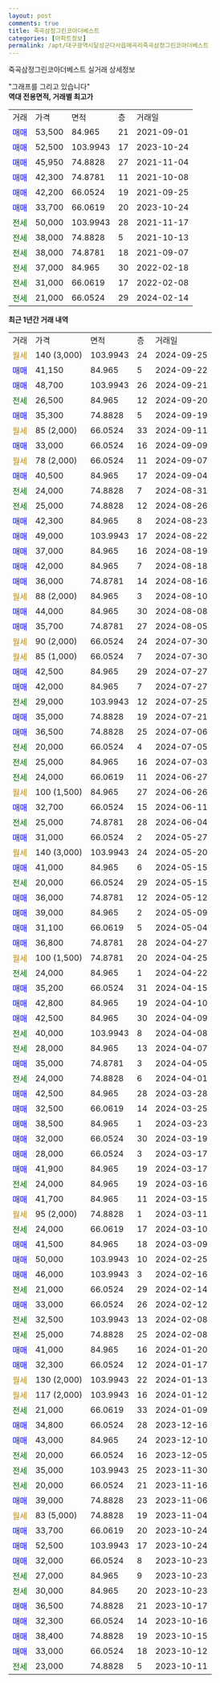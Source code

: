 ```yaml
---
layout: post
comments: true
title: 죽곡삼정그린코아더베스트
categories: [아파트정보]
permalink: /apt/대구광역시달성군다사읍매곡리죽곡삼정그린코아더베스트
---
```


죽곡삼정그린코아더베스트 실거래 상세정보

<script type="text/javascript">
  google.charts.load('current', {'packages':['line', 'corechart']});
  google.charts.setOnLoadCallback(drawChart);

  function drawChart() {
    var data = new google.visualization.DataTable();
    data.addColumn('date', '거래일');
    data.addColumn('number', "매매");
    data.addColumn('number', "전세");
    data.addColumn('number', "전매");

    data.addRows([[new Date(Date.parse("2024-09-25")), null, null, null], [new Date(Date.parse("2024-09-22")), 41150, null, null], [new Date(Date.parse("2024-09-21")), 48700, null, null], [new Date(Date.parse("2024-09-20")), null, 26500, null], [new Date(Date.parse("2024-09-19")), 35300, null, null], [new Date(Date.parse("2024-09-11")), null, null, null], [new Date(Date.parse("2024-09-09")), 33000, null, null], [new Date(Date.parse("2024-09-07")), null, null, null], [new Date(Date.parse("2024-09-04")), 40500, null, null], [new Date(Date.parse("2024-08-31")), null, 24000, null], [new Date(Date.parse("2024-08-26")), null, 25000, null], [new Date(Date.parse("2024-08-23")), 42300, null, null], [new Date(Date.parse("2024-08-22")), 49000, null, null], [new Date(Date.parse("2024-08-19")), 37000, null, null], [new Date(Date.parse("2024-08-18")), 42000, null, null], [new Date(Date.parse("2024-08-16")), 36000, null, null], [new Date(Date.parse("2024-08-10")), null, null, null], [new Date(Date.parse("2024-08-08")), 44000, null, null], [new Date(Date.parse("2024-08-05")), 35700, null, null], [new Date(Date.parse("2024-07-30")), null, null, null], [new Date(Date.parse("2024-07-30")), null, null, null], [new Date(Date.parse("2024-07-27")), 42500, null, null], [new Date(Date.parse("2024-07-27")), 42000, null, null], [new Date(Date.parse("2024-07-25")), null, 29000, null], [new Date(Date.parse("2024-07-21")), 35000, null, null], [new Date(Date.parse("2024-07-06")), 36500, null, null], [new Date(Date.parse("2024-07-05")), null, 20000, null], [new Date(Date.parse("2024-07-03")), null, 25000, null], [new Date(Date.parse("2024-06-27")), null, 24000, null], [new Date(Date.parse("2024-06-26")), null, null, null], [new Date(Date.parse("2024-06-11")), 32700, null, null], [new Date(Date.parse("2024-06-04")), null, 25000, null], [new Date(Date.parse("2024-05-27")), 31000, null, null], [new Date(Date.parse("2024-05-20")), null, null, null], [new Date(Date.parse("2024-05-15")), 41000, null, null], [new Date(Date.parse("2024-05-15")), null, 20000, null], [new Date(Date.parse("2024-05-12")), 36000, null, null], [new Date(Date.parse("2024-05-09")), 39000, null, null], [new Date(Date.parse("2024-05-04")), 31100, null, null], [new Date(Date.parse("2024-04-27")), 36800, null, null], [new Date(Date.parse("2024-04-25")), null, null, null], [new Date(Date.parse("2024-04-22")), null, 24000, null], [new Date(Date.parse("2024-04-15")), 35200, null, null], [new Date(Date.parse("2024-04-10")), 42800, null, null], [new Date(Date.parse("2024-04-09")), 42500, null, null], [new Date(Date.parse("2024-04-08")), null, 40000, null], [new Date(Date.parse("2024-04-07")), null, 28000, null], [new Date(Date.parse("2024-04-05")), 35000, null, null], [new Date(Date.parse("2024-04-01")), null, 24000, null], [new Date(Date.parse("2024-03-28")), 42500, null, null], [new Date(Date.parse("2024-03-25")), 32500, null, null], [new Date(Date.parse("2024-03-23")), 38500, null, null], [new Date(Date.parse("2024-03-19")), 32000, null, null], [new Date(Date.parse("2024-03-17")), 28000, null, null], [new Date(Date.parse("2024-03-17")), 41900, null, null], [new Date(Date.parse("2024-03-16")), null, 24000, null], [new Date(Date.parse("2024-03-15")), 41700, null, null], [new Date(Date.parse("2024-03-11")), null, null, null], [new Date(Date.parse("2024-03-10")), null, 24000, null], [new Date(Date.parse("2024-03-09")), 41500, null, null], [new Date(Date.parse("2024-02-25")), 50000, null, null], [new Date(Date.parse("2024-02-16")), 46000, null, null], [new Date(Date.parse("2024-02-14")), null, 21000, null], [new Date(Date.parse("2024-02-12")), 33000, null, null], [new Date(Date.parse("2024-02-08")), null, 32500, null], [new Date(Date.parse("2024-02-08")), null, 25000, null], [new Date(Date.parse("2024-01-20")), 41000, null, null], [new Date(Date.parse("2024-01-17")), 32300, null, null], [new Date(Date.parse("2024-01-13")), null, null, null], [new Date(Date.parse("2024-01-12")), null, null, null], [new Date(Date.parse("2024-01-09")), null, 21000, null], [new Date(Date.parse("2023-12-16")), 34800, null, null], [new Date(Date.parse("2023-12-10")), 43000, null, null], [new Date(Date.parse("2023-12-05")), null, 20000, null], [new Date(Date.parse("2023-11-30")), null, 35000, null], [new Date(Date.parse("2023-11-16")), null, 20000, null], [new Date(Date.parse("2023-11-06")), 39000, null, null], [new Date(Date.parse("2023-11-04")), null, null, null], [new Date(Date.parse("2023-10-24")), 33700, null, null], [new Date(Date.parse("2023-10-24")), 52500, null, null], [new Date(Date.parse("2023-10-23")), 32000, null, null], [new Date(Date.parse("2023-10-23")), null, 27000, null], [new Date(Date.parse("2023-10-23")), null, 30000, null], [new Date(Date.parse("2023-10-17")), 36500, null, null], [new Date(Date.parse("2023-10-16")), 32300, null, null], [new Date(Date.parse("2023-10-15")), 38400, null, null], [new Date(Date.parse("2023-10-12")), 33000, null, null], [new Date(Date.parse("2023-10-11")), null, 23000, null]]);

    var options = {
      hAxis: {
        format: 'yyyy/MM/dd'
      },    
      lineWidth: 0,
      pointsVisible: true,    
      title: '최근 1년간 유형별 실거래가 분포',
      legend: { position: 'bottom' }
    };

    var formatter = new google.visualization.NumberFormat({pattern:'###,###'} );
    formatter.format(data, 1);
    formatter.format(data, 2);
    
    setTimeout(function() {
        var chart = new google.visualization.LineChart(document.getElementById('columnchart_material'));
        chart.draw(data, (options));
        document.getElementById('loading').style.display = 'none';
    }, 200);
  }
</script>


<div id="loading" style="z-index:20; display: block; margin-left: 0px">"그래프를 그리고 있습니다"</div>
<div id="columnchart_material" style="width: 95%; margin-left: 0px; display: block"></div>
<!-- contents start -->
<b>역대 전용면적, 거래별 최고가</b>
<table class="sortable">
    <tr>
      <td>거래</td>
      <td>가격</td>
      <td>면적</td>
      <td>층</td>
      <td>거래일</td>
    </tr>
        <tr>
          <td><a style="color: blue">매매</a></td>
          <td>53,500</td>
          <td>84.965</td>
          <td>21</td>
          <td>2021-09-01</td>
        </tr>            <tr>
          <td><a style="color: blue">매매</a></td>
          <td>52,500</td>
          <td>103.9943</td>
          <td>17</td>
          <td>2023-10-24</td>
        </tr>            <tr>
          <td><a style="color: blue">매매</a></td>
          <td>45,950</td>
          <td>74.8828</td>
          <td>27</td>
          <td>2021-11-04</td>
        </tr>            <tr>
          <td><a style="color: blue">매매</a></td>
          <td>42,300</td>
          <td>74.8781</td>
          <td>11</td>
          <td>2021-10-08</td>
        </tr>            <tr>
          <td><a style="color: blue">매매</a></td>
          <td>42,200</td>
          <td>66.0524</td>
          <td>19</td>
          <td>2021-09-25</td>
        </tr>            <tr>
          <td><a style="color: blue">매매</a></td>
          <td>33,700</td>
          <td>66.0619</td>
          <td>20</td>
          <td>2023-10-24</td>
        </tr>        
        <tr>
              <td><a style="color: darkgreen">전세</a></td>
              <td>50,000</td>
              <td>103.9943</td>
              <td>28</td>
              <td>2021-11-17</td>
            </tr>            <tr>
              <td><a style="color: darkgreen">전세</a></td>
              <td>38,000</td>
              <td>74.8828</td>
              <td>5</td>
              <td>2021-10-13</td>
            </tr>            <tr>
              <td><a style="color: darkgreen">전세</a></td>
              <td>38,000</td>
              <td>74.8781</td>
              <td>18</td>
              <td>2021-09-07</td>
            </tr>            <tr>
              <td><a style="color: darkgreen">전세</a></td>
              <td>37,000</td>
              <td>84.965</td>
              <td>30</td>
              <td>2022-02-18</td>
            </tr>            <tr>
              <td><a style="color: darkgreen">전세</a></td>
              <td>31,000</td>
              <td>66.0619</td>
              <td>17</td>
              <td>2022-02-08</td>
            </tr>            <tr>
              <td><a style="color: darkgreen">전세</a></td>
              <td>21,000</td>
              <td>66.0524</td>
              <td>29</td>
              <td>2024-02-14</td>
            </tr>        
    
</table>

<b>최근 1년간 거래 내역</b>

<table class="sortable">
    <tr>
      <td>거래</td>
      <td>가격</td>
      <td>면적</td>
      <td>층</td>
      <td>거래일</td>
    </tr>
    <tr>
      <td><a style="color: darkgoldenrod">월세</a></td>
      <td>140 (3,000)</td>
      <td>103.9943</td>
      <td>24</td>
      <td>2024-09-25</td>
    </tr>          <tr>
      <td><a style="color: blue">매매</a></td>
      <td>41,150</td>
      <td>84.965</td>
      <td>5</td>
      <td>2024-09-22</td>
    </tr>          <tr>
      <td><a style="color: blue">매매</a></td>
      <td>48,700</td>
      <td>103.9943</td>
      <td>26</td>
      <td>2024-09-21</td>
    </tr>          <tr>
      <td><a style="color: darkgreen">전세</a></td>
      <td>26,500</td>
      <td>84.965</td>
      <td>12</td>
      <td>2024-09-20</td>
    </tr>          <tr>
      <td><a style="color: blue">매매</a></td>
      <td>35,300</td>
      <td>74.8828</td>
      <td>5</td>
      <td>2024-09-19</td>
    </tr>          <tr>
      <td><a style="color: darkgoldenrod">월세</a></td>
      <td>85 (2,000)</td>
      <td>66.0524</td>
      <td>33</td>
      <td>2024-09-11</td>
    </tr>          <tr>
      <td><a style="color: blue">매매</a></td>
      <td>33,000</td>
      <td>66.0524</td>
      <td>16</td>
      <td>2024-09-09</td>
    </tr>          <tr>
      <td><a style="color: darkgoldenrod">월세</a></td>
      <td>78 (2,000)</td>
      <td>66.0524</td>
      <td>11</td>
      <td>2024-09-07</td>
    </tr>          <tr>
      <td><a style="color: blue">매매</a></td>
      <td>40,500</td>
      <td>84.965</td>
      <td>17</td>
      <td>2024-09-04</td>
    </tr>          <tr>
      <td><a style="color: darkgreen">전세</a></td>
      <td>24,000</td>
      <td>74.8828</td>
      <td>7</td>
      <td>2024-08-31</td>
    </tr>          <tr>
      <td><a style="color: darkgreen">전세</a></td>
      <td>25,000</td>
      <td>74.8828</td>
      <td>12</td>
      <td>2024-08-26</td>
    </tr>          <tr>
      <td><a style="color: blue">매매</a></td>
      <td>42,300</td>
      <td>84.965</td>
      <td>8</td>
      <td>2024-08-23</td>
    </tr>          <tr>
      <td><a style="color: blue">매매</a></td>
      <td>49,000</td>
      <td>103.9943</td>
      <td>17</td>
      <td>2024-08-22</td>
    </tr>          <tr>
      <td><a style="color: blue">매매</a></td>
      <td>37,000</td>
      <td>84.965</td>
      <td>16</td>
      <td>2024-08-19</td>
    </tr>          <tr>
      <td><a style="color: blue">매매</a></td>
      <td>42,000</td>
      <td>84.965</td>
      <td>7</td>
      <td>2024-08-18</td>
    </tr>          <tr>
      <td><a style="color: blue">매매</a></td>
      <td>36,000</td>
      <td>74.8781</td>
      <td>14</td>
      <td>2024-08-16</td>
    </tr>          <tr>
      <td><a style="color: darkgoldenrod">월세</a></td>
      <td>88 (2,000)</td>
      <td>84.965</td>
      <td>3</td>
      <td>2024-08-10</td>
    </tr>          <tr>
      <td><a style="color: blue">매매</a></td>
      <td>44,000</td>
      <td>84.965</td>
      <td>30</td>
      <td>2024-08-08</td>
    </tr>          <tr>
      <td><a style="color: blue">매매</a></td>
      <td>35,700</td>
      <td>74.8781</td>
      <td>27</td>
      <td>2024-08-05</td>
    </tr>          <tr>
      <td><a style="color: darkgoldenrod">월세</a></td>
      <td>90 (2,000)</td>
      <td>66.0524</td>
      <td>24</td>
      <td>2024-07-30</td>
    </tr>          <tr>
      <td><a style="color: darkgoldenrod">월세</a></td>
      <td>85 (1,000)</td>
      <td>66.0524</td>
      <td>7</td>
      <td>2024-07-30</td>
    </tr>          <tr>
      <td><a style="color: blue">매매</a></td>
      <td>42,500</td>
      <td>84.965</td>
      <td>29</td>
      <td>2024-07-27</td>
    </tr>          <tr>
      <td><a style="color: blue">매매</a></td>
      <td>42,000</td>
      <td>84.965</td>
      <td>7</td>
      <td>2024-07-27</td>
    </tr>          <tr>
      <td><a style="color: darkgreen">전세</a></td>
      <td>29,000</td>
      <td>103.9943</td>
      <td>12</td>
      <td>2024-07-25</td>
    </tr>          <tr>
      <td><a style="color: blue">매매</a></td>
      <td>35,000</td>
      <td>74.8828</td>
      <td>19</td>
      <td>2024-07-21</td>
    </tr>          <tr>
      <td><a style="color: blue">매매</a></td>
      <td>36,500</td>
      <td>74.8828</td>
      <td>25</td>
      <td>2024-07-06</td>
    </tr>          <tr>
      <td><a style="color: darkgreen">전세</a></td>
      <td>20,000</td>
      <td>66.0524</td>
      <td>4</td>
      <td>2024-07-05</td>
    </tr>          <tr>
      <td><a style="color: darkgreen">전세</a></td>
      <td>25,000</td>
      <td>84.965</td>
      <td>16</td>
      <td>2024-07-03</td>
    </tr>          <tr>
      <td><a style="color: darkgreen">전세</a></td>
      <td>24,000</td>
      <td>66.0619</td>
      <td>11</td>
      <td>2024-06-27</td>
    </tr>          <tr>
      <td><a style="color: darkgoldenrod">월세</a></td>
      <td>100 (1,500)</td>
      <td>84.965</td>
      <td>27</td>
      <td>2024-06-26</td>
    </tr>          <tr>
      <td><a style="color: blue">매매</a></td>
      <td>32,700</td>
      <td>66.0524</td>
      <td>15</td>
      <td>2024-06-11</td>
    </tr>          <tr>
      <td><a style="color: darkgreen">전세</a></td>
      <td>25,000</td>
      <td>74.8781</td>
      <td>28</td>
      <td>2024-06-04</td>
    </tr>          <tr>
      <td><a style="color: blue">매매</a></td>
      <td>31,000</td>
      <td>66.0524</td>
      <td>2</td>
      <td>2024-05-27</td>
    </tr>          <tr>
      <td><a style="color: darkgoldenrod">월세</a></td>
      <td>140 (3,000)</td>
      <td>103.9943</td>
      <td>24</td>
      <td>2024-05-20</td>
    </tr>          <tr>
      <td><a style="color: blue">매매</a></td>
      <td>41,000</td>
      <td>84.965</td>
      <td>6</td>
      <td>2024-05-15</td>
    </tr>          <tr>
      <td><a style="color: darkgreen">전세</a></td>
      <td>20,000</td>
      <td>66.0524</td>
      <td>29</td>
      <td>2024-05-15</td>
    </tr>          <tr>
      <td><a style="color: blue">매매</a></td>
      <td>36,000</td>
      <td>74.8781</td>
      <td>12</td>
      <td>2024-05-12</td>
    </tr>          <tr>
      <td><a style="color: blue">매매</a></td>
      <td>39,000</td>
      <td>84.965</td>
      <td>2</td>
      <td>2024-05-09</td>
    </tr>          <tr>
      <td><a style="color: blue">매매</a></td>
      <td>31,100</td>
      <td>66.0619</td>
      <td>5</td>
      <td>2024-05-04</td>
    </tr>          <tr>
      <td><a style="color: blue">매매</a></td>
      <td>36,800</td>
      <td>74.8781</td>
      <td>28</td>
      <td>2024-04-27</td>
    </tr>          <tr>
      <td><a style="color: darkgoldenrod">월세</a></td>
      <td>100 (1,500)</td>
      <td>74.8781</td>
      <td>20</td>
      <td>2024-04-25</td>
    </tr>          <tr>
      <td><a style="color: darkgreen">전세</a></td>
      <td>24,000</td>
      <td>84.965</td>
      <td>1</td>
      <td>2024-04-22</td>
    </tr>          <tr>
      <td><a style="color: blue">매매</a></td>
      <td>35,200</td>
      <td>66.0524</td>
      <td>31</td>
      <td>2024-04-15</td>
    </tr>          <tr>
      <td><a style="color: blue">매매</a></td>
      <td>42,800</td>
      <td>84.965</td>
      <td>19</td>
      <td>2024-04-10</td>
    </tr>          <tr>
      <td><a style="color: blue">매매</a></td>
      <td>42,500</td>
      <td>84.965</td>
      <td>30</td>
      <td>2024-04-09</td>
    </tr>          <tr>
      <td><a style="color: darkgreen">전세</a></td>
      <td>40,000</td>
      <td>103.9943</td>
      <td>8</td>
      <td>2024-04-08</td>
    </tr>          <tr>
      <td><a style="color: darkgreen">전세</a></td>
      <td>28,000</td>
      <td>84.965</td>
      <td>13</td>
      <td>2024-04-07</td>
    </tr>          <tr>
      <td><a style="color: blue">매매</a></td>
      <td>35,000</td>
      <td>74.8781</td>
      <td>3</td>
      <td>2024-04-05</td>
    </tr>          <tr>
      <td><a style="color: darkgreen">전세</a></td>
      <td>24,000</td>
      <td>74.8828</td>
      <td>6</td>
      <td>2024-04-01</td>
    </tr>          <tr>
      <td><a style="color: blue">매매</a></td>
      <td>42,500</td>
      <td>84.965</td>
      <td>28</td>
      <td>2024-03-28</td>
    </tr>          <tr>
      <td><a style="color: blue">매매</a></td>
      <td>32,500</td>
      <td>66.0619</td>
      <td>14</td>
      <td>2024-03-25</td>
    </tr>          <tr>
      <td><a style="color: blue">매매</a></td>
      <td>38,500</td>
      <td>84.965</td>
      <td>1</td>
      <td>2024-03-23</td>
    </tr>          <tr>
      <td><a style="color: blue">매매</a></td>
      <td>32,000</td>
      <td>66.0524</td>
      <td>30</td>
      <td>2024-03-19</td>
    </tr>          <tr>
      <td><a style="color: blue">매매</a></td>
      <td>28,000</td>
      <td>66.0524</td>
      <td>3</td>
      <td>2024-03-17</td>
    </tr>          <tr>
      <td><a style="color: blue">매매</a></td>
      <td>41,900</td>
      <td>84.965</td>
      <td>19</td>
      <td>2024-03-17</td>
    </tr>          <tr>
      <td><a style="color: darkgreen">전세</a></td>
      <td>24,000</td>
      <td>84.965</td>
      <td>19</td>
      <td>2024-03-16</td>
    </tr>          <tr>
      <td><a style="color: blue">매매</a></td>
      <td>41,700</td>
      <td>84.965</td>
      <td>11</td>
      <td>2024-03-15</td>
    </tr>          <tr>
      <td><a style="color: darkgoldenrod">월세</a></td>
      <td>95 (2,000)</td>
      <td>74.8828</td>
      <td>1</td>
      <td>2024-03-11</td>
    </tr>          <tr>
      <td><a style="color: darkgreen">전세</a></td>
      <td>24,000</td>
      <td>66.0619</td>
      <td>17</td>
      <td>2024-03-10</td>
    </tr>          <tr>
      <td><a style="color: blue">매매</a></td>
      <td>41,500</td>
      <td>84.965</td>
      <td>18</td>
      <td>2024-03-09</td>
    </tr>          <tr>
      <td><a style="color: blue">매매</a></td>
      <td>50,000</td>
      <td>103.9943</td>
      <td>10</td>
      <td>2024-02-25</td>
    </tr>          <tr>
      <td><a style="color: blue">매매</a></td>
      <td>46,000</td>
      <td>103.9943</td>
      <td>3</td>
      <td>2024-02-16</td>
    </tr>          <tr>
      <td><a style="color: darkgreen">전세</a></td>
      <td>21,000</td>
      <td>66.0524</td>
      <td>29</td>
      <td>2024-02-14</td>
    </tr>          <tr>
      <td><a style="color: blue">매매</a></td>
      <td>33,000</td>
      <td>66.0524</td>
      <td>26</td>
      <td>2024-02-12</td>
    </tr>          <tr>
      <td><a style="color: darkgreen">전세</a></td>
      <td>32,500</td>
      <td>103.9943</td>
      <td>13</td>
      <td>2024-02-08</td>
    </tr>          <tr>
      <td><a style="color: darkgreen">전세</a></td>
      <td>25,000</td>
      <td>74.8828</td>
      <td>25</td>
      <td>2024-02-08</td>
    </tr>          <tr>
      <td><a style="color: blue">매매</a></td>
      <td>41,000</td>
      <td>84.965</td>
      <td>16</td>
      <td>2024-01-20</td>
    </tr>          <tr>
      <td><a style="color: blue">매매</a></td>
      <td>32,300</td>
      <td>66.0524</td>
      <td>12</td>
      <td>2024-01-17</td>
    </tr>          <tr>
      <td><a style="color: darkgoldenrod">월세</a></td>
      <td>130 (2,000)</td>
      <td>103.9943</td>
      <td>22</td>
      <td>2024-01-13</td>
    </tr>          <tr>
      <td><a style="color: darkgoldenrod">월세</a></td>
      <td>117 (2,000)</td>
      <td>103.9943</td>
      <td>16</td>
      <td>2024-01-12</td>
    </tr>          <tr>
      <td><a style="color: darkgreen">전세</a></td>
      <td>21,000</td>
      <td>66.0619</td>
      <td>33</td>
      <td>2024-01-09</td>
    </tr>          <tr>
      <td><a style="color: blue">매매</a></td>
      <td>34,800</td>
      <td>66.0524</td>
      <td>28</td>
      <td>2023-12-16</td>
    </tr>          <tr>
      <td><a style="color: blue">매매</a></td>
      <td>43,000</td>
      <td>84.965</td>
      <td>24</td>
      <td>2023-12-10</td>
    </tr>          <tr>
      <td><a style="color: darkgreen">전세</a></td>
      <td>20,000</td>
      <td>66.0524</td>
      <td>16</td>
      <td>2023-12-05</td>
    </tr>          <tr>
      <td><a style="color: darkgreen">전세</a></td>
      <td>35,000</td>
      <td>103.9943</td>
      <td>25</td>
      <td>2023-11-30</td>
    </tr>          <tr>
      <td><a style="color: darkgreen">전세</a></td>
      <td>20,000</td>
      <td>66.0524</td>
      <td>21</td>
      <td>2023-11-16</td>
    </tr>          <tr>
      <td><a style="color: blue">매매</a></td>
      <td>39,000</td>
      <td>74.8828</td>
      <td>23</td>
      <td>2023-11-06</td>
    </tr>          <tr>
      <td><a style="color: darkgoldenrod">월세</a></td>
      <td>83 (5,000)</td>
      <td>74.8828</td>
      <td>19</td>
      <td>2023-11-04</td>
    </tr>          <tr>
      <td><a style="color: blue">매매</a></td>
      <td>33,700</td>
      <td>66.0619</td>
      <td>20</td>
      <td>2023-10-24</td>
    </tr>          <tr>
      <td><a style="color: blue">매매</a></td>
      <td>52,500</td>
      <td>103.9943</td>
      <td>17</td>
      <td>2023-10-24</td>
    </tr>          <tr>
      <td><a style="color: blue">매매</a></td>
      <td>32,000</td>
      <td>66.0524</td>
      <td>8</td>
      <td>2023-10-23</td>
    </tr>          <tr>
      <td><a style="color: darkgreen">전세</a></td>
      <td>27,000</td>
      <td>84.965</td>
      <td>9</td>
      <td>2023-10-23</td>
    </tr>          <tr>
      <td><a style="color: darkgreen">전세</a></td>
      <td>30,000</td>
      <td>84.965</td>
      <td>20</td>
      <td>2023-10-23</td>
    </tr>          <tr>
      <td><a style="color: blue">매매</a></td>
      <td>36,500</td>
      <td>74.8828</td>
      <td>21</td>
      <td>2023-10-17</td>
    </tr>          <tr>
      <td><a style="color: blue">매매</a></td>
      <td>32,300</td>
      <td>66.0524</td>
      <td>14</td>
      <td>2023-10-16</td>
    </tr>          <tr>
      <td><a style="color: blue">매매</a></td>
      <td>38,400</td>
      <td>74.8828</td>
      <td>19</td>
      <td>2023-10-15</td>
    </tr>          <tr>
      <td><a style="color: blue">매매</a></td>
      <td>33,000</td>
      <td>66.0524</td>
      <td>18</td>
      <td>2023-10-12</td>
    </tr>          <tr>
      <td><a style="color: darkgreen">전세</a></td>
      <td>23,000</td>
      <td>74.8828</td>
      <td>5</td>
      <td>2023-10-11</td>
    </tr>      </table>
<!-- contents end -->    

